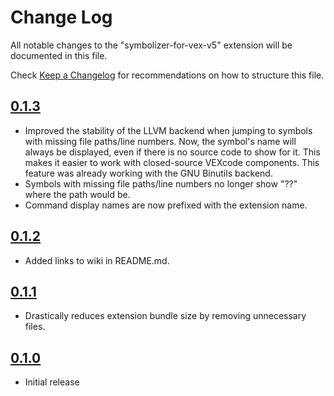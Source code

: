 # Change Log

All notable changes to the "symbolizer-for-vex-v5" extension will be documented in this file.

Check [Keep a Changelog](http://keepachangelog.com/) for recommendations on how to structure this file.

## [0.1.3]

- Improved the stability of the LLVM backend when jumping to symbols with missing file paths/line numbers.
  Now, the symbol's name will always be displayed, even if there is no source code to show for it. This makes
  it easier to work with closed-source VEXcode components. This feature was already working with the GNU Binutils
  backend.
- Symbols with missing file paths/line numbers no longer show "??" where the path would be.
- Command display names are now prefixed with the extension name.

## [0.1.2]

- Added links to wiki in README.md.

## [0.1.1]

- Drastically reduces extension bundle size by removing unnecessary files.

## [0.1.0]

- Initial release

[0.1.3]: https://github.com/doinkythederp/symbolizer-for-vex-v5/compare/v0.1.2...v0.1.3
[0.1.2]: https://github.com/doinkythederp/symbolizer-for-vex-v5/compare/v0.1.1...v0.1.2
[0.1.1]: https://github.com/doinkythederp/symbolizer-for-vex-v5/compare/v0.1.0...v0.1.1
[0.1.0]: https://github.com/doinkythederp/symbolizer-for-vex-v5/commits/v0.1.0
